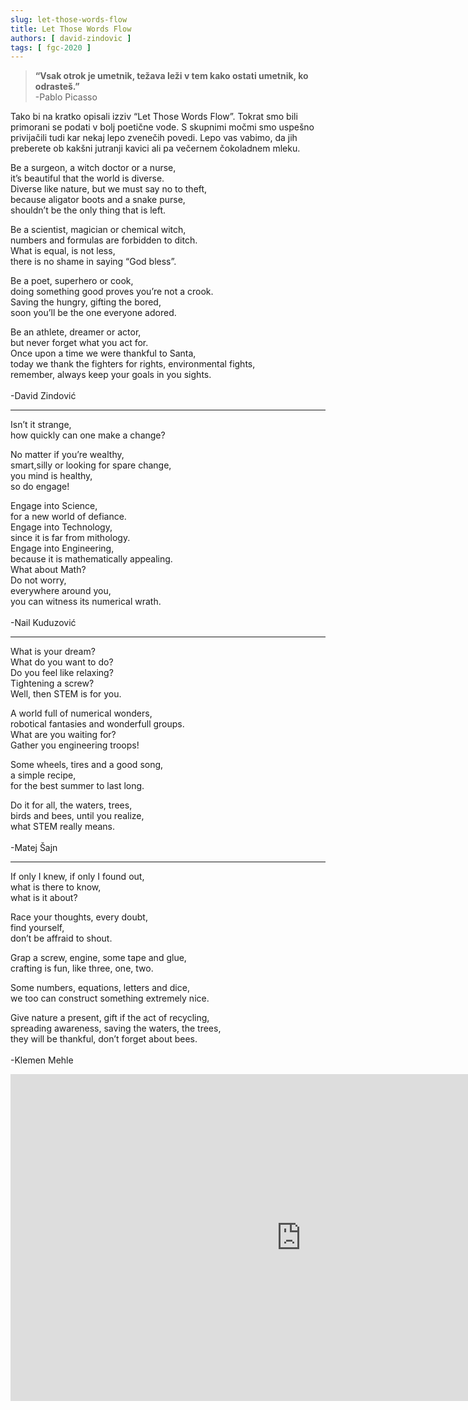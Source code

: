 ```yaml
---
slug: let-those-words-flow
title: Let Those Words Flow
authors: [ david-zindovic ]
tags: [ fgc-2020 ]
---
```


> **“Vsak otrok je umetnik, težava leži v tem kako ostati umetnik, ko odrasteš.”** <br />
-Pablo Picasso

Tako bi na kratko opisali izziv “Let Those Words Flow”. Tokrat smo bili primorani se podati
v bolj poetične vode. S skupnimi močmi smo uspešno privijačili tudi kar nekaj lepo zvenečih
povedi. Lepo vas vabimo, da jih preberete ob kakšni jutranji kavici ali pa večernem čokoladnem mleku.
<!-- truncate -->
 

Be a surgeon, a witch doctor or a nurse,<br />
it’s beautiful that the world is diverse.<br />
Diverse like nature, but we must say no to theft,<br />
because aligator boots and a snake purse,<br />
shouldn’t be the only thing that is left.<br />

Be a scientist, magician or chemical witch,<br />
numbers and formulas are forbidden to ditch.<br />
What is equal, is not less,<br />
there is no shame in saying “God bless”.<br />

Be a poet, superhero or cook,<br />
doing something good proves you’re not a crook.<br />
Saving the hungry, gifting the bored,<br />
soon you’ll be the one everyone adored.<br />

Be an athlete, dreamer or actor,<br />
but never forget what you act for.<br />
Once upon a time we were thankful to Santa,<br />
today we thank the fighters for rights, environmental fights,<br />
remember, always keep your goals in you sights.<br />
<br />
-David Zindović

--- 

Isn’t it strange,<br />
how quickly can one make a change?<br />

No matter if you’re wealthy,<br />
smart,silly or looking for spare change,<br />
you mind is healthy,<br />
so do engage!<br />

Engage into Science,<br />
for a new world of defiance.<br />
Engage into Technology,<br />
since it is far from mithology.<br />
Engage into Engineering,<br />
because it is mathematically appealing.<br />
What about Math?<br />
Do not worry,<br />
everywhere around you,<br />
you can witness its numerical wrath.<br />
<br />
-Nail Kuduzović

---

What is your dream?<br />
What do you want to do?<br />
Do you feel like relaxing?<br />
Tightening a screw?<br />
Well, then STEM is for you.<br />

A world full of numerical wonders,<br />
robotical fantasies and wonderfull groups.<br />
What are you waiting for?<br />
Gather you engineering troops!<br />

Some wheels, tires and a good song,<br />
a simple recipe,<br />
for the best summer to last long.<br />

Do it for all, the waters, trees,<br />
birds and bees, until you realize,<br />
what STEM really means.<br />
<br />
-Matej Šajn

---

If only I knew, if only I found out,<br />
what is there to know,<br />
what is it about?<br />

Race your thoughts, every doubt,<br />
find yourself,<br />
don’t be affraid to shout.<br />

Grap a screw, engine, some tape and glue,<br />
crafting is fun, like three, one, two.<br />

Some numbers, equations, letters and dice,<br />
we too can construct something extremely nice.<br />

Give nature a present, gift if the act of recycling,<br />
spreading awareness, saving the waters, the trees,<br />
they will be thankful, don’t forget about bees.<br />
<br />
-Klemen Mehle

<iframe width="930px" height="523px" src="https://www.youtube.com/embed/34HYJyKKRbA" title="YouTube video player" frameborder="0" allow="accelerometer; autoplay; clipboard-write; encrypted-media; gyroscope; picture-in-picture; web-share" referrerpolicy="strict-origin-when-cross-origin" allowfullscreen></iframe>
